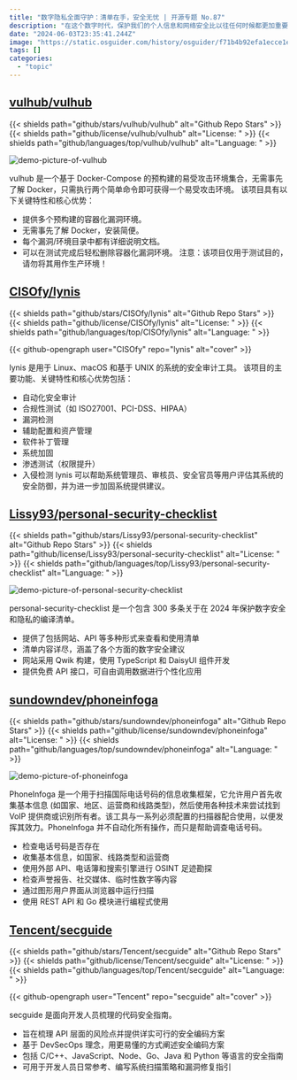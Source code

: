 ```yaml
---
title: "数字隐私全面守护：清单在手，安全无忧 | 开源专题 No.87"
description: "在这个数字时代，保护我们的个人信息和网络安全比以往任何时候都更加重要。让我们通过这些开源项目，学习如何更聪明地保护自己，从漏洞检测到安全编码，从个人安全清单到电话信息收集，每一个工具都是我们数字安全之路上的坚实盾牌。"
date: "2024-06-03T23:35:41.244Z"
image: "https://static.osguider.com/history/osguider/f71b4b92efa1ecce1e50002bfbff1f70.png"
tags: []
categories:
  - "topic"
---
```


## [vulhub/vulhub](https://github.com/vulhub/vulhub)

{{< shields path="github/stars/vulhub/vulhub" alt="Github Repo Stars" >}} {{< shields path="github/license/vulhub/vulhub" alt="License: " >}} {{< shields path="github/languages/top/vulhub/vulhub" alt="Language: " >}}

![demo-picture-of-vulhub](https://static.osguider.com/subject/github/vulhub/vulhub/8b2470122a310fb5c0f7d84ed338d81b.png)

vulhub 是一个基于 Docker-Compose 的预构建的易受攻击环境集合，无需事先了解 Docker，只需执行两个简单命令即可获得一个易受攻击环境。
该项目具有以下关键特性和核心优势：

- 提供多个预构建的容器化漏洞环境。
- 无需事先了解 Docker，安装简便。
- 每个漏洞/环境目录中都有详细说明文档。
- 可以在测试完成后轻松删除容器化漏洞环境。
注意：该项目仅用于测试目的，请勿将其用作生产环境！
  
## [CISOfy/lynis](https://github.com/CISOfy/lynis)

{{< shields path="github/stars/CISOfy/lynis" alt="Github Repo Stars" >}} {{< shields path="github/license/CISOfy/lynis" alt="License: " >}} {{< shields path="github/languages/top/CISOfy/lynis" alt="Language: " >}}

{{< github-opengraph user="CISOfy" repo="lynis" alt="cover" >}}

lynis 是用于 Linux、macOS 和基于 UNIX 的系统的安全审计工具。
该项目的主要功能、关键特性和核心优势包括：

- 自动化安全审计
- 合规性测试（如 ISO27001、PCI-DSS、HIPAA）
- 漏洞检测
- 辅助配置和资产管理
- 软件补丁管理
- 系统加固
- 渗透测试（权限提升）
- 入侵检测
lynis 可以帮助系统管理员、审核员、安全官员等用户评估其系统的安全防御，并为进一步加固系统提供建议。
  
## [Lissy93/personal-security-checklist](https://github.com/Lissy93/personal-security-checklist)

{{< shields path="github/stars/Lissy93/personal-security-checklist" alt="Github Repo Stars" >}} {{< shields path="github/license/Lissy93/personal-security-checklist" alt="License: " >}} {{< shields path="github/languages/top/Lissy93/personal-security-checklist" alt="Language: " >}}

![demo-picture-of-personal-security-checklist](https://static.osguider.com/history/2024/cee53dae7e237cf0ee1d5978544be5a7.png)

personal-security-checklist 是一个包含 300 多条关于在 2024 年保护数字安全和隐私的编译清单。

- 提供了包括网站、API 等多种形式来查看和使用清单
- 清单内容详尽，涵盖了各个方面的数字安全建议
- 网站采用 Qwik 构建，使用 TypeScript 和 DaisyUI 组件开发
- 提供免费 API 接口，可自由调用数据进行个性化应用
  
## [sundowndev/phoneinfoga](https://github.com/sundowndev/phoneinfoga)

{{< shields path="github/stars/sundowndev/phoneinfoga" alt="Github Repo Stars" >}} {{< shields path="github/license/sundowndev/phoneinfoga" alt="License: " >}} {{< shields path="github/languages/top/sundowndev/phoneinfoga" alt="Language: " >}}

![demo-picture-of-phoneinfoga](https://static.osguider.com/history/2023/238e8e4837f481af5bd6f30cb412e17c.png)

PhoneInfoga 是一个用于扫描国际电话号码的信息收集框架，它允许用户首先收集基本信息 (如国家、地区、运营商和线路类型)，然后使用各种技术来尝试找到 VoIP 提供商或识别所有者。该工具与一系列必须配置的扫描器配合使用，以便发挥其效力。PhoneInfoga 并不自动化所有操作，而只是帮助调查电话号码。

- 检查电话号码是否存在
- 收集基本信息，如国家、线路类型和运营商
- 使用外部 API、电话簿和搜索引擎进行 OSINT 足迹勘探
- 检查声誉报告、社交媒体、临时性数字等内容
- 通过图形用户界面从浏览器中运行扫描
- 使用 REST API 和 Go 模块进行编程式使用
  
## [Tencent/secguide](https://github.com/Tencent/secguide)

{{< shields path="github/stars/Tencent/secguide" alt="Github Repo Stars" >}} {{< shields path="github/license/Tencent/secguide" alt="License: " >}} {{< shields path="github/languages/top/Tencent/secguide" alt="Language: " >}}

{{< github-opengraph user="Tencent" repo="secguide" alt="cover" >}}

secguide 是面向开发人员梳理的代码安全指南。

- 旨在梳理 API 层面的风险点并提供详实可行的安全编码方案
- 基于 DevSecOps 理念，用更易懂的方式阐述安全编码方案
- 包括 C/C++、JavaScript、Node、Go、Java 和 Python 等语言的安全指南
- 可用于开发人员日常参考、编写系统扫描策略和漏洞修复指引
  

